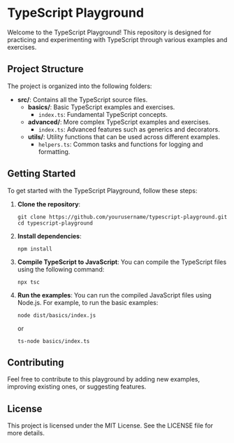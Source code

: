 # TypeScript Playground

Welcome to the TypeScript Playground! This repository is designed for practicing and experimenting with TypeScript through various examples and exercises.

## Project Structure

The project is organized into the following folders:

- **src/**: Contains all the TypeScript source files.
  - **basics/**: Basic TypeScript examples and exercises.
    - `index.ts`: Fundamental TypeScript concepts.
  - **advanced/**: More complex TypeScript examples and exercises.
    - `index.ts`: Advanced features such as generics and decorators.
  - **utils/**: Utility functions that can be used across different examples.
    - `helpers.ts`: Common tasks and functions for logging and formatting.

## Getting Started

To get started with the TypeScript Playground, follow these steps:

1. **Clone the repository**:

   ```
   git clone https://github.com/yourusername/typescript-playground.git
   cd typescript-playground
   ```

2. **Install dependencies**:

   ```
   npm install
   ```

3. **Compile TypeScript to JavaScript**:
   You can compile the TypeScript files using the following command:

   ```
   npx tsc
   ```

4. **Run the examples**:
   You can run the compiled JavaScript files using Node.js. For example, to run the basic examples:
   ```
   node dist/basics/index.js
   ```
   or
   ```
   ts-node basics/index.ts
   ```

## Contributing

Feel free to contribute to this playground by adding new examples, improving existing ones, or suggesting features.

## License

This project is licensed under the MIT License. See the LICENSE file for more details.
